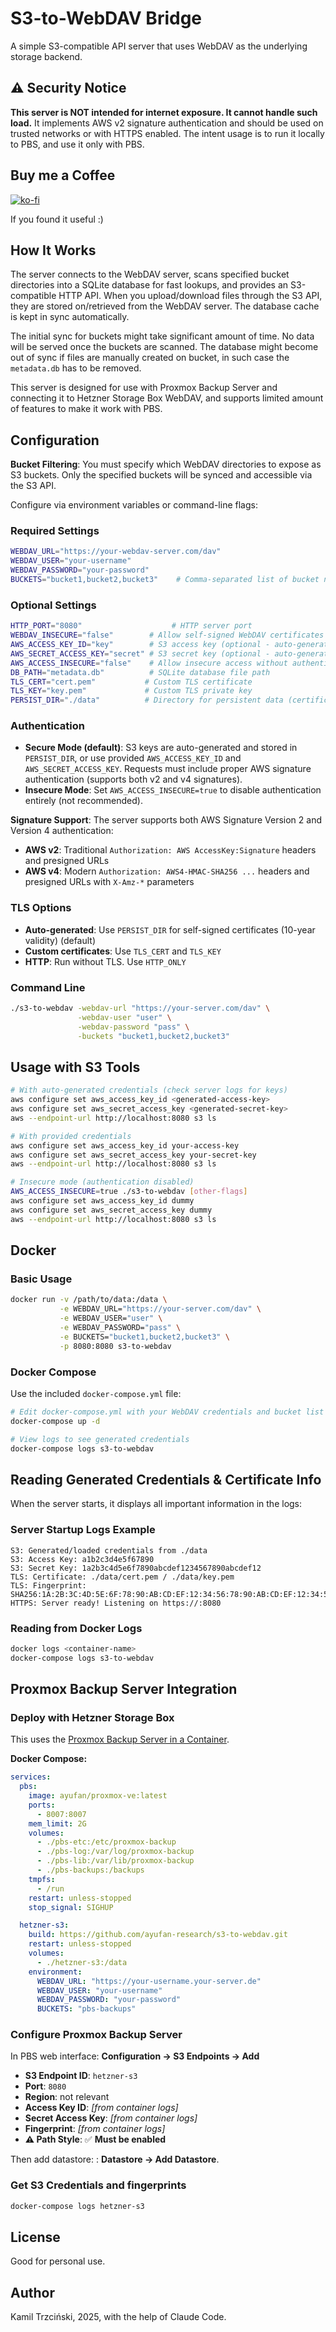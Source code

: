 # S3-to-WebDAV Bridge

A simple S3-compatible API server that uses WebDAV as the underlying storage backend.

## ⚠️ Security Notice

**This server is NOT intended for internet exposure. It cannot handle such load.** It implements AWS v2 signature authentication and should be used on trusted networks or with HTTPS enabled. The intent usage is to run it locally to PBS, and use it only with PBS.

## Buy me a Coffee

[![ko-fi](https://ko-fi.com/img/githubbutton_sm.svg)](https://ko-fi.com/Y8Y8GCP24)

If you found it useful :)

## How It Works

The server connects to the WebDAV server, scans specified bucket directories into a SQLite database for fast lookups, and provides an S3-compatible HTTP API. When you upload/download files through the S3 API, they are stored on/retrieved from the WebDAV server. The database cache is kept in sync automatically.

The initial sync for buckets might take significant amount of time. No data will be served once the buckets are scanned. The database might become out of sync if files are manually created on bucket, in such case the `metadata.db` has to be removed.

This server is designed for use with Proxmox Backup Server and connecting it to Hetzner Storage Box WebDAV, and supports limited amount of features to make it work with PBS.

## Configuration

**Bucket Filtering**: You must specify which WebDAV directories to expose as S3 buckets. Only the specified buckets will be synced and accessible via the S3 API.

Configure via environment variables or command-line flags:

### Required Settings

```bash
WEBDAV_URL="https://your-webdav-server.com/dav"
WEBDAV_USER="your-username"
WEBDAV_PASSWORD="your-password"
BUCKETS="bucket1,bucket2,bucket3"    # Comma-separated list of bucket names to sync
```

### Optional Settings

```bash
HTTP_PORT="8080"                    # HTTP server port
WEBDAV_INSECURE="false"        # Allow self-signed WebDAV certificates
AWS_ACCESS_KEY_ID="key"        # S3 access key (optional - auto-generated if not provided)
AWS_SECRET_ACCESS_KEY="secret" # S3 secret key (optional - auto-generated if not provided)
AWS_ACCESS_INSECURE="false"    # Allow insecure access without authentication
DB_PATH="metadata.db"          # SQLite database file path
TLS_CERT="cert.pem"           # Custom TLS certificate
TLS_KEY="key.pem"             # Custom TLS private key
PERSIST_DIR="./data"          # Directory for persistent data (certificates and S3 keys)
```

### Authentication

- **Secure Mode (default)**: S3 keys are auto-generated and stored in `PERSIST_DIR`, or use provided `AWS_ACCESS_KEY_ID` and `AWS_SECRET_ACCESS_KEY`. Requests must include proper AWS signature authentication (supports both v2 and v4 signatures).
- **Insecure Mode**: Set `AWS_ACCESS_INSECURE=true` to disable authentication entirely (not recommended).

**Signature Support**: The server supports both AWS Signature Version 2 and Version 4 authentication:
- **AWS v2**: Traditional `Authorization: AWS AccessKey:Signature` headers and presigned URLs
- **AWS v4**: Modern `Authorization: AWS4-HMAC-SHA256 ...` headers and presigned URLs with `X-Amz-*` parameters

### TLS Options

- **Auto-generated**: Use `PERSIST_DIR` for self-signed certificates (10-year validity) (default)
- **Custom certificates**: Use `TLS_CERT` and `TLS_KEY`
- **HTTP**: Run without TLS. Use `HTTP_ONLY`

### Command Line

```bash
./s3-to-webdav -webdav-url "https://your-server.com/dav" \
               -webdav-user "user" \
               -webdav-password "pass" \
               -buckets "bucket1,bucket2,bucket3"
```

## Usage with S3 Tools

```bash
# With auto-generated credentials (check server logs for keys)
aws configure set aws_access_key_id <generated-access-key>
aws configure set aws_secret_access_key <generated-secret-key>
aws --endpoint-url http://localhost:8080 s3 ls

# With provided credentials
aws configure set aws_access_key_id your-access-key
aws configure set aws_secret_access_key your-secret-key
aws --endpoint-url http://localhost:8080 s3 ls

# Insecure mode (authentication disabled)
AWS_ACCESS_INSECURE=true ./s3-to-webdav [other-flags]
aws configure set aws_access_key_id dummy
aws configure set aws_secret_access_key dummy
aws --endpoint-url http://localhost:8080 s3 ls
```

## Docker

### Basic Usage

```bash
docker run -v /path/to/data:/data \
           -e WEBDAV_URL="https://your-server.com/dav" \
           -e WEBDAV_USER="user" \
           -e WEBDAV_PASSWORD="pass" \
           -e BUCKETS="bucket1,bucket2,bucket3" \
           -p 8080:8080 s3-to-webdav
```

### Docker Compose

Use the included `docker-compose.yml` file:

```bash
# Edit docker-compose.yml with your WebDAV credentials and bucket list
docker-compose up -d

# View logs to see generated credentials
docker-compose logs s3-to-webdav
```

## Reading Generated Credentials & Certificate Info

When the server starts, it displays all important information in the logs:

### Server Startup Logs Example

```
S3: Generated/loaded credentials from ./data
S3: Access Key: a1b2c3d4e5f67890
S3: Secret Key: 1a2b3c4d5e6f7890abcdef1234567890abcdef12
TLS: Certificate: ./data/cert.pem / ./data/key.pem
TLS: Fingerprint: SHA256:1A:2B:3C:4D:5E:6F:78:90:AB:CD:EF:12:34:56:78:90:AB:CD:EF:12:34:56:78:90:AB:CD:EF:12:34:56:78:90
HTTPS: Server ready! Listening on https://:8080
```

### Reading from Docker Logs

```bash
docker logs <container-name>
docker-compose logs s3-to-webdav
```

## Proxmox Backup Server Integration

### Deploy with Hetzner Storage Box

This uses the [Proxmox Backup Server in a Container](https://github.com/ayufan/pve-backup-server-dockerfiles).

**Docker Compose:**

```yaml
services:
  pbs:
    image: ayufan/proxmox-ve:latest
    ports:
      - 8007:8007
    mem_limit: 2G
    volumes:
      - ./pbs-etc:/etc/proxmox-backup
      - ./pbs-log:/var/log/proxmox-backup
      - ./pbs-lib:/var/lib/proxmox-backup
      - ./pbs-backups:/backups
    tmpfs:
      - /run
    restart: unless-stopped
    stop_signal: SIGHUP

  hetzner-s3:
    build: https://github.com/ayufan-research/s3-to-webdav.git
    restart: unless-stopped
    volumes:
      - ./hetzner-s3:/data
    environment:
      WEBDAV_URL: "https://your-username.your-server.de"
      WEBDAV_USER: "your-username"
      WEBDAV_PASSWORD: "your-password"
      BUCKETS: "pbs-backups"
```

### Configure Proxmox Backup Server

In PBS web interface: **Configuration → S3 Endpoints → Add**

- **S3 Endpoint ID**: `hetzner-s3`
- **Port**: `8080`
- **Region**: not relevant
- **Access Key ID**: *[from container logs]*
- **Secret Access Key**: *[from container logs]*
- **Fingerprint**: *[from container logs]*
- **⚠️ Path Style**: ✅ **Must be enabled**

Then add datastore: : **Datastore → Add Datastore**.

### Get S3 Credentials and fingerprints

```bash
docker-compose logs hetzner-s3
```

## License

Good for personal use.

## Author

Kamil Trzciński, 2025, with the help of Claude Code.
